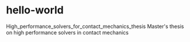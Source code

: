 # hello-world
High_performance_solvers_for_contact_mechanics_thesis
Master's thesis on high performance solvers in contact mechanics
